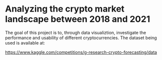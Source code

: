 # Analyzing the crypto market landscape between 2018 and 2021

The goal of this project is to, through data visualiztion, investigate the performance and usability of different cryptocurrencies. 
The dataset being used is available at:

https://www.kaggle.com/competitions/g-research-crypto-forecasting/data

